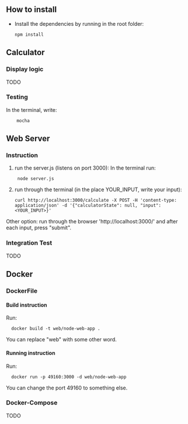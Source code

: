 ## How to install
* Install the dependencies by running in the root folder:

      npm install

## Calculator

### Display logic

TODO

### Testing
In the terminal, write:

        mocha


## Web Server

### Instruction
1. run the server.js (listens on port 3000): In the terminal run:

        node server.js
2.  run through the terminal (in the place YOUR_INPUT, write your input):

        curl http://localhost:3000/calculate -X POST -H 'content-type: application/json' -d '{"calculatorState": null, "input": <YOUR_INPUT>}'       

Other option: run through the browser 'http://localhost:3000/' and after each input, press "submit".

### Integration Test

TODO

## Docker

### DockerFile

#### Build instruction
Run:

      docker build -t web/node-web-app .

You can replace "web" with some other word.
#### Running instruction

Run:

      docker run -p 49160:3000 -d web/node-web-app

You can change the port 49160 to something else.
### Docker-Compose

TODO
